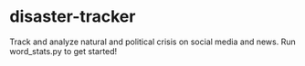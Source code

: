 # disaster-tracker
Track and analyze natural and political crisis on social media and news.
Run word_stats.py to get started!

